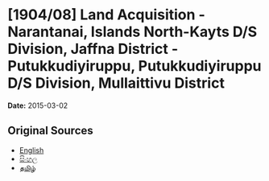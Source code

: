 # [1904/08] Land Acquisition - Narantanai, Islands North-Kayts D/S Division, Jaffna District - Putukkudiyiruppu, Putukkudiyiruppu D/S Division, Mullaittivu District

**Date:** 2015-03-02

## Original Sources

- [English](https://documents.gov.lk/view/extra-gazettes/2015/3/1904-08_E.pdf)
- [සිංහල](https://documents.gov.lk/view/extra-gazettes/2015/3/1904-08_S.pdf)
- [தமிழ்](https://documents.gov.lk/view/extra-gazettes/2015/3/1904-08_T.pdf)
